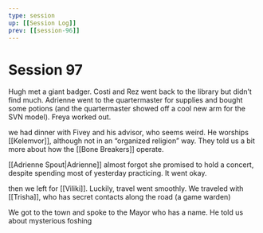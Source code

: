 ```yaml
---
type: session
up: [[Session Log]]
prev: [[session-96]]
---
```


# Session 97

Hugh met a giant badger. Costi and Rez went back to the library but didn’t find much. Adrienne went to the quartermaster for supplies and bought some potions (and the quartermaster showed off a cool new arm for the SVN model). Freya worked out. 

we had dinner with Fivey and his advisor, who seems weird. He worships [[Kelemvor]], although not in an “organized religion” way. They told us a bit more about how the [[Bone Breakers]] operate. 

[[Adrienne Spout|Adrienne]] almost forgot she promised to hold a concert, despite spending most of yesterday practicing. It went okay. 

then we left for [[Viliki]]. Luckily, travel went smoothly. We traveled with [[Trisha]], who has secret contacts along the road (a game warden)

We got to the town and spoke to the Mayor who has a name. He told us about mysterious foshing